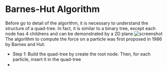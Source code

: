 Barnes-Hut Algorithm
==========

Before go to detail of the algorithm, it is necessary to understand the structure of a quad-tree. In fact, it is similar to a binary tree, except each node has 4 childrens and can be demonstrated by a 2D plane
![screenshot](https://github.com/ntta/barnes-hut-algorithm/blob/master/quadtreeEx.gif)
The algorithm to compute the force on a particle was first proposed in 1986 by Barnes and Hut:
+ Step 1: Build the quad-tree by create the root node. Then, for each particle, insert it in the quad-tree
+ 
